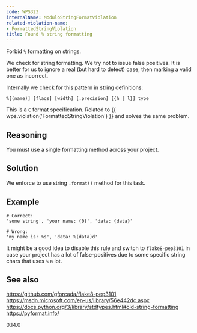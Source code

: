 ```yaml
---
code: WPS323
internalName: ModuloStringFormatViolation
related-violation-name:
- FormattedStringViolation
title: Found % string formatting
---
```


Forbid `%` formatting on strings.

We check for string formatting. We try not to issue false positives. It
is better for us to ignore a real (but hard to detect) case, then
marking a valid one as incorrect.

Internally we check for this pattern in string definitions:

    %[(name)] [flags] [width] [.precision] [{h | l}] type

This is a `C` format specification. Related to
{{ wps.violation('FormattedStringViolation') }} and solves the same problem.

## Reasoning
You must use a single formatting method across your project.

## Solution
We enforce to use string `.format()` method for this task.

## Example

    # Correct:
    'some string', 'your name: {0}', 'data: {data}'
    
    # Wrong:
    'my name is: %s', 'data: %(data)d'

It might be a good idea to disable this rule and switch to
`flake8-pep3101` in case your project has a lot of false-positives due
to some specific string chars that uses `%` a lot.

## See also
<https://github.com/gforcada/flake8-pep3101>
<https://msdn.microsoft.com/en-us/library/56e442dc.aspx>
<https://docs.python.org/3/library/stdtypes.html#old-string-formatting>
<https://pyformat.info/>

<div class="versionadded">

0.14.0

</div>